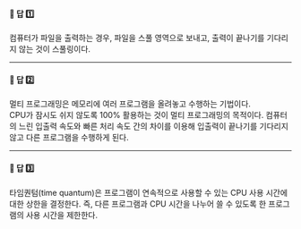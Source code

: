 #### 📌 답 1️⃣  
컴퓨터가 파일을 출력하는 경우, 파일을 스풀 영역으로 보내고, 출력이 끝나기를 기다리지 않는 것이 스풀링이다.  

---

#### 📌 답 2️⃣  
멀티 프로그래밍은 메모리에 여러 프로그램을 올려놓고 수행하는 기법이다.  
CPU가 잠시도 쉬지 않도록 100% 활용하는 것이 멀티 프로그래밍의 목적이다. 컴퓨터의 느린 입출력 속도와 빠른 처리 속도 간의 차이를 이용해 입출력이 끝나기를 기다리지 않고 다른 프로그램을 수행하게 된다.  

---

#### 📌 답 3️⃣  
타임퀀텀(time quantum)은 프로그램이 연속적으로 사용할 수 있는 CPU 사용 시간에 대한 상한을 결정한다. 즉, 다른 프로그램과 CPU 시간을 나누어 쓸 수 있도록 한 프로그램의 사용 시간을 제한한다.  
